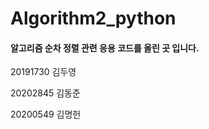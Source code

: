 # Algorithm2_python 


#### 알고리즘 순차 정렬 관련 응용 코드를 올린 곳 입니다.
 20191730 김두영

 
 20202845 김동준

 
 20200549 김명헌


